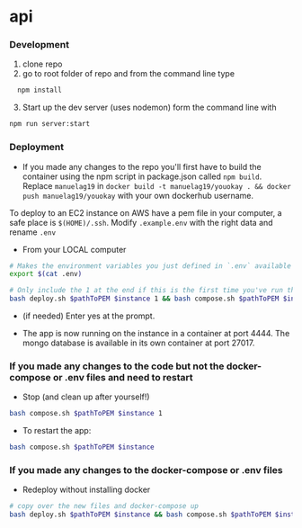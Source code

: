 # api

### Development

1. clone repo
2. go to root folder of repo and from the command line type
  ```sh
    npm install
  ```
3. Start up the dev server (uses nodemon) form the command line with
  ```sh
  npm run server:start
  ```

### Deployment
- If you made any changes to the repo you'll first have to build the container using the npm script in package.json called `npm build`. Replace `manuelag19` in  `docker build -t manuelag19/youokay . && docker push manuelag19/youokay` with your own dockerhub username.

To deploy to an EC2 instance on AWS have a pem file in your computer, a safe place is `$(HOME)/.ssh`.
Modify `.example.env` with the right data and rename `.env`

- From your LOCAL computer
```sh
# Makes the environment variables you just defined in `.env` available in your current shell
export $(cat .env)
```

```sh
# Only include the 1 at the end if this is the first time you've run this script on this instance (installs things like docker, docker-compose, etc...)
bash deploy.sh $pathToPEM $instance 1 && bash compose.sh $pathToPEM $instance
```

- (if needed) Enter yes at the prompt.

- The app is now running on the instance in a container at port 4444. The mongo database is available in its own container at port 27017.

### If you made any changes to the code but not the docker-compose or .env files and need to restart
- Stop (and clean up after yourself!)
```sh
bash compose.sh $pathToPEM $instance 1
```
- To restart the app:
```sh
bash compose.sh $pathToPEM $instance
```
### If you made any changes to the docker-compose or .env files
- Redeploy without installing docker
```sh
# copy over the new files and docker-compose up
bash deploy.sh $pathToPEM $instance && bash compose.sh $pathToPEM $instance
```